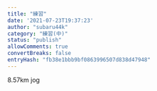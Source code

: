 ```yaml
---
title: "練習"
date: '2021-07-23T19:37:23'
author: "subaru44k"
category: "練習(中)"
status: "publish"
allowComments: true
convertBreaks: false
entryHash: "fb38e1bbb9bf0863996507d838d47948"
---
```

8.57km jog
